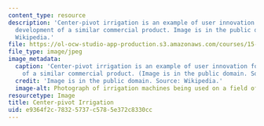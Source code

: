 ```yaml
---
content_type: resource
description: 'Center-pivot irrigation is an example of user innovation followed by
  development of a similar commercial product. Image is in the public domain. Source:
  Wikipedia.'
file: https://ol-ocw-studio-app-production.s3.amazonaws.com/courses/15-356-how-to-develop-breakthrough-products-and-services-spring-2012/e9364f2c78325737c5785e372c8330cc_15-356s12.jpg
file_type: image/jpeg
image_metadata:
  caption: 'Center-pivot irrigation is an example of user innovation followed by development
    of a similar commercial product. (Image is in the public domain. Source: [Wikipedia](http://en.wikipedia.org/wiki/File:PivotIrrigationOnCotton.jpg).)'
  credit: 'Image is in the public domain. Source: Wikipedia.'
  image-alt: Photograph of irrigation machines being used on a field of cotton.
resourcetype: Image
title: Center-pivot Irrigation
uid: e9364f2c-7832-5737-c578-5e372c8330cc
---
```

